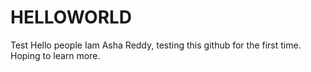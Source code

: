 # HELLOWORLD
Test 
Hello people
Iam Asha Reddy, testing this github for the first time.
Hoping to learn more.
